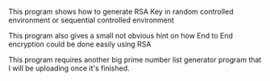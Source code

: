 This program shows how to generate RSA Key in random controlled environment or sequential controlled environment

This program also gives a small not obvious hint on how End to End encryption could be done easily using RSA

This program requires another big prime number list generator program that I will be uploading once it's finished.
